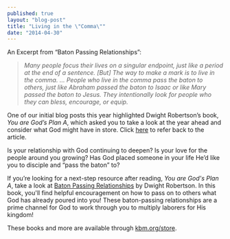 ```yaml
---
published: true
layout: "blog-post"
title: "Living in the \"Comma\""
date: "2014-04-30"
---
```


An Excerpt from “Baton Passing Relationships”:
>*Many people focus their lives on a singular endpoint, just like a period at the end of a sentence. [But] The way to make a mark is to live in the comma. … People who live in the comma pass the baton to others, just like Abraham passed the baton to Isaac or like Mary passed the baton to Jesus.  They intentionally look for people who they can bless, encourage, or equip.*

One of our initial blog posts this year highlighted Dwight Robertson’s book, *You are God’s Plan A*, which asked you to take a look at the year ahead and consider what God might have in store.  Click <a href="http://www.kbm.org/blog/2014/01/31/living-the-plan-a-life/" target="_blank">here</a> to refer back to the article.

Is your relationship with God continuing to deepen?  Is your love for the people around you growing?  Has God placed someone in your life He’d like you to disciple and “pass the baton” to?

If you’re looking for a next-step resource after reading, *You are God's Plan A*, take a look at <a href="http://kbm.donorshops.com/product/KBM0004/batonpassingbooklet.php" target="_blank">Baton Passing Relationships</a> by Dwight Robertson.  In this book, you'll find helpful encouragement on how to pass on to others what God has already poured into you!  These baton-passing relationships are a prime channel for God to work through you to multiply laborers for His kingdom! 

These books and more are available through <a href="http://kbm.donorshops.com/index.php" target="_blank">kbm.org/store</a>.
